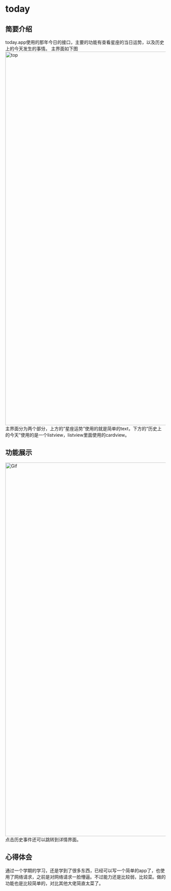 # today
## 简要介绍
   today.app使用的那年今日的接口，主要的功能有查看星座的当日运势，以及历史上的今天发生的事情。
   主界面如下图
   <img src="https://raw.githubusercontent.com/hdh25490/today/main/top.jpg" width="540" height="1170" alt="top"/><br/>
   主界面分为两个部分，上方的“星座运势”使用的就是简单的text，下方的“历史上的今天”使用的是一个listview，listview里面使用的cardview。
## 功能展示
   <img src="https://github.com/hdh25490/today/blob/main/today%EF%BC%88%E5%8A%A8%E6%80%81%EF%BC%89.gif" width="540" height="1170" alt="Gif"/><br/>
   点击历史事件还可以跳转到详情界面。
## 心得体会
   通过一个学期的学习，还是学到了很多东西，已经可以写一个简单的app了，也使用了网络请求，之前是对网络请求一脸懵逼。不过能力还是比较弱，比较菜。做的功能也是比较简单的，对比其他大佬简直太菜了。
